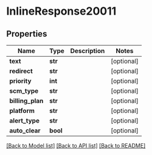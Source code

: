 # InlineResponse20011

## Properties
Name | Type | Description | Notes
------------ | ------------- | ------------- | -------------
**text** | **str** |  | [optional] 
**redirect** | **str** |  | [optional] 
**priority** | **int** |  | [optional] 
**scm_type** | **str** |  | [optional] 
**billing_plan** | **str** |  | [optional] 
**platform** | **str** |  | [optional] 
**alert_type** | **str** |  | [optional] 
**auto_clear** | **bool** |  | [optional] 

[[Back to Model list]](../README.md#documentation-for-models) [[Back to API list]](../README.md#documentation-for-api-endpoints) [[Back to README]](../README.md)


